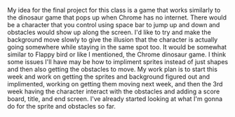 My idea for the final project for this class is a game that works similarly to the dinosaur game that pops up when Chrome has no internet. There would be a character that you control using space bar to jump up and down and obstacles would show up along the screen. I'd like to try and make the background move slowly to give the illusion that the character is actually going somewhere while staying in the same spot too. It would be somewhat similar to Flappy bird or like I mentioned, the Chrome dinosaur game. I think some issues I'll have may be how to impliment sprites instead of just shapes and then also getting the obstacles to move. My work plan is to start this week and work on getting the sprites and background figured out and implimented, working on getting them moving next week, and then the 3rd week having the character interact with the obstacles and adding a score board, title, and end screen. I've already started looking at what I'm gonna do for the sprite and obstacles so far. 